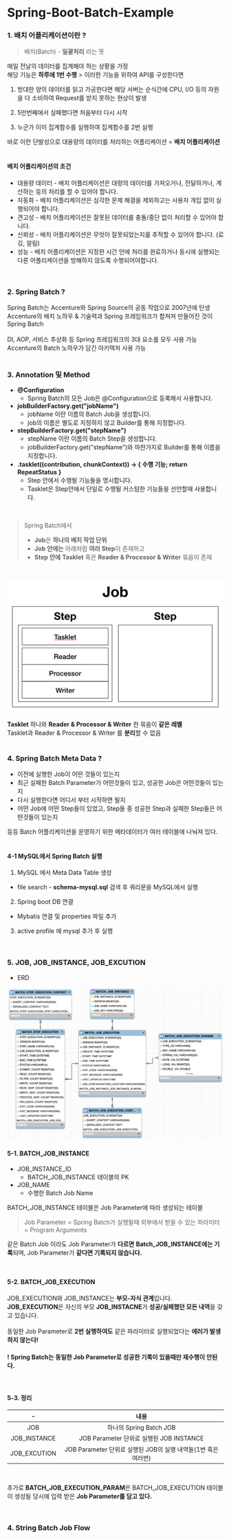 # Spring-Boot-Batch-Example

### 1. 배치 어플리케이션이란 ?

> 배치(Batch) - **일괄처리** 라는 뜻

매일 전날의 데이터를 집계해야 하는 상황을 가정  
해당 기능은 **하루에 1번 수행** > 이러한 기능을 위하여 API를 구성한다면 
</br>

1. 방대한 양의 데이터를 읽고 가공한다면 해당 서버는 순식간에 CPU, I/O 등의 자원을 다 소비하여 Request를 받지 못하는 현상이 발생


2. 5만번째에서 실패했다면 처음부터 다시 시작
3. 누군가 이미 집계함수를 실행하여 집계함수를 2번 실행


바로 이런 단발성으로 대용량의 데이터를 처리하는 어플리케이션 = **배치 어플리케이션**  
</br>
#### 배치 어플리케이션의 조건
 - 대용량 데이터 - 배치 어플리케이션은 대량의 데이터를 가져오거나, 전달하거나, 계산하는 등의 처리를 할 수 ​​있어야 합니다.
 - 자동화 - 배치 어플리케이션은 심각한 문제 해결을 제외하고는 사용자 개입 없이 실행되어야 합니다.
 - 견고성 - 배치 어플리케이션은 잘못된 데이터를 충돌/중단 없이 처리할 수 있어야 합니다.
 - 신뢰성 - 배치 어플리케이션은 무엇이 잘못되었는지를 추적할 수 있어야 합니다. (로깅, 알림)
 - 성능 - 배치 어플리케이션은 지정한 시간 안에 처리를 완료하거나 동시에 실행되는 다른 어플리케이션을 방해하지 않도록 수행되어야합니다.
</br>

### 2. Spring Batch ?

Spring Batch는 Accenture와 Spring Source의 공동 작업으로 2007년에 탄생
Accenture의 배치 노하우 & 기술력과 Spring 프레임워크가 합쳐져 만들어진 것이 Spring Batch  
</br>
DI, AOP, 서비스 추상화 등 Spring 프레임워크의 3대 요소를 모두 사용 가능  
Accenture의 Batch 노하우가 담긴 아키텍처 사용 가능  
</br>

### 3. Annotation 및 Method

- **@Configuration**
   - Spring Batch의 모든 Job은 @Configuration으로 등록해서 사용합니다.
- **jobBuilderFactory.get("jobName")**
   - jobName 이란 이름의 Batch Job을 생성합니다.
   - job의 이름은 별도로 지정하지 않고 Builder를 통해 지정합니다.
- **stepBuilderFactory.get("stepName")**
   - stepName 이란 이름의 Batch Step을 생성합니다.
   - jobBuilderFactory.get("stepName")와 마찬가지로 Builder를 통해 이름을 지정합니다.
- **.tasklet((contribution, chunkContext)) -> { 수행 기능; return RepeatStatus }**
   - Step 안에서 수행될 기능들을 명시합니다.
   - Tasklet은 Step안에서 단일로 수행될 커스텀한 기능들을 선언할때 사용합니다.  
</br>


> Spring Batch에서  
>  - **Job**은 **하나의 배치 작업 단위**  
>  - **Job 안에는** 아래처럼 **여러 Step**이 존재하고  
>  - **Step 안에** **Tasklet** 혹은 **Reader & Processor & Writer** 묶음이 존재  

</br>  

![JOB](data/job.png)

**Tasklet** 하나와 **Reader & Processor & Writer** 한 묶음이 **같은 레벨**  
Tasklet과  Reader & Processor & Writer 를 **분리**할 수 없음  
</br>

### 4. Spring Batch Meta Data ?

 - 이전에 실행한 Job이 어떤 것들이 있는지  
 - 최근 실패한 Batch Parameter가 어떤것들이 있고, 성공한 Job은 어떤것들이 있는지  
 - 다시 실행한다면 어디서 부터 시작하면 될지  
 - 어떤 Job에 어떤 Step들이 있었고, Step들 중 성공한 Step과 실패한 Step들은 어떤것들이 있는지  

등등 Batch 어플리케이션을 운영하기 위한 메타데이터가 여러 테이블에 나눠져 있다.  
</br>


#### 4-1 MySQL에서 Spring Batch 실행
1. MySQL 에서 Meta Data Table 생성
 - file search - **schema-mysql.sql** 검색 후 쿼리문을 MySQL에서 실행

2. Spring boot DB 연결
 - Mybatis 연결 및 properties 파일 추가

3. active profile 에 mysql 추가 후 실행
</br>

### 5. JOB, JOB_INSTANCE, JOB_EXCUTION

 - ERD  

![ERD](data/batch_table_erd.png)  


#### 5-1. BATCH_JOB_INSTANCE

 * JOB_INSTANCE_ID  
   * BATCH_JOB_INSTANCE 테이블의 PK
 * JOB_NAME
   * 수행한 Batch Job Name

BATCH_JOB_INSTANCE 테이블은 Job Parameter에 따라 생성되는 테이블
 > Job Parameter = Spring Batch가 실행될때 외부에서 받을 수 있는 파라미터 = Program Arguments
 
같은 Batch Job 이라도 Job Parameter가 **다르면** **Batch_JOB_INSTANCE에는 기록**되며, Job Parameter가 **같다면 기록되지 않습니다.**  

</br>

#### 5-2. BATCH_JOB_EXECUTION

JOB_EXECUTION와 JOB_INSTANCE는 **부모-자식 관계**입니다.  
**JOB_EXECUTION**은 자신의 부모 **JOB_INSTACNE**가 **성공/실패했던 모든 내역**을 갖고 있습니다.  
</br>
동일한 Job Parameter로 **2번 실행하여도** 같은 파라미터로 실행되었다는 **에러가 발생하지 않는다!**

#### ! Spring Batch는 동일한 Job Parameter로 성공한 기록이 있을때만 재수행이 안된다.  

</br>

#### 5-3. 정리

|      -     |                          내용                          |
|:------------:|:------------------------------------------------------------:|
|      JOB     |                          하나의 Spring Batch JOB              |
| JOB_INSTANCE |           JOB Parameter 단위로 실행된 JOB INSTANCE           |
| JOB_EXCUTION | JOB Parameter 단위로 실행된 JOB의 실행 내역들(1번 혹은 여러번) |
</br>

추가로 **BATCH_JOB_EXECUTION_PARAM**은 BATCH_JOB_EXECUTION 테이블이 생성될 당시에 입력 받은 **Job Parameter를 담고 있다.**

</br>

### 4. String Batch Job Flow




